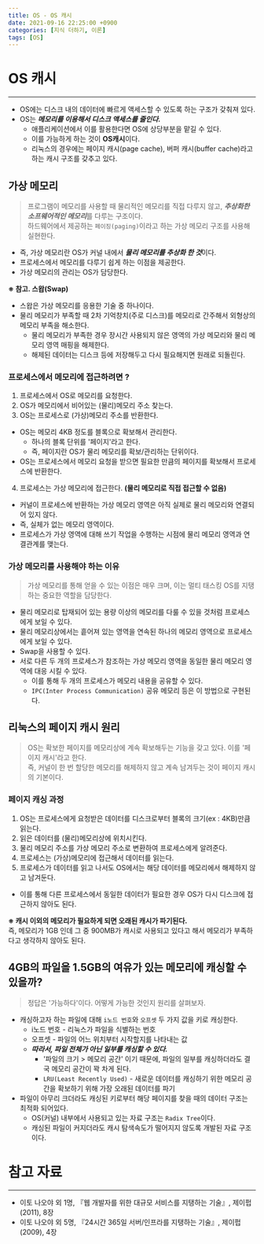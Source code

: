 ```yaml
---
title: OS - OS 캐시
date: 2021-09-16 22:25:00 +0900
categories: [지식 더하기, 이론]
tags: [OS]
---
```


# OS 캐시
---
- OS에는 디스크 내의 데이터에 빠르게 액세스할 수 있도록 하는 구조가 갖춰져 있다.
- OS는 ***메모리를 이용해서 디스크 액세스를 줄인다.***
  - 애플리케이션에서 이를 활용한다면 OS에 상당부분을 맡길 수 있다.
  - 이를 가능하게 하는 것이 **OS캐시**이다.
  - 리눅스의 경우에는 페이지 캐시(page cache), 버퍼 캐시(buffer cache)라고 하는 캐시 구조를 갖추고 있다.

## 가상 메모리
> 프로그램이 메모리를 사용할 때 물리적인 메모리를 직접 다루지 않고, ***추상화한 소프웨어적인 메모리***를 다루는 구조이다. <br>
> 하드웨어에서 제공하는 `페이징(paging)`이라고 하는 가상 메모리 구조를 사용해 실현한다.

- 즉, 가상 메모리란 OS가 커널 내에서 ***물리 메모리를 추상화 한 것***이다.
- 프로세스에서 메모리를 다루기 쉽게 하는 이점을 제공한다.
- 가상 메모리의 관리는 OS가 담당한다.

**※ 참고. 스왑(Swap)**
- 스왑은 가상 메모리를 응용한 기술 중 하나이다.
- 물리 메모리가 부족할 때 2차 기억창치(주로 디스크)를 메모리로 간주해서 외형상의 메모리 부족을 해소한다.
  - 물리 메모리가 부족한 경우 장시간 사용되지 않은 영역의 가상 메모리와 물리 메모리 영역 매핑을 해제한다.
  - 해제된 데이터는 디스크 등에 저장해두고 다시 필요해지면 원래로 되돌린다.

### 프로세스에서 메모리에 접근하려면 ?
1. 프로세스에서 OS로 메모리를 요청한다.
2. OS가 메모리에서 비어있는 (물리)메모리 주소 찾는다.
3. OS는 프로세스로 (가상)메모리 주소를 반환한다.
- OS는 메모리 4KB 정도를 블록으로 확보해서 관리한다.
  - 하나의 블록 단위를 '페이지'라고 한다.
  - 즉, 페이지란 OS가 물리 메모리를 확보/관리하는 단위이다.
- OS는 프로세스에서 메모리 요청을 받으면 필요한 만큼의 페이지를 확보해서 프로세스에 반환한다.
4. 프로세스는 가상 메모리에 접근한다. **(물리 메모리로 직접 접근할 수 없음)**
- 커널이 프로세스에 반환하는 가상 메모리 영역은 아직 실제로 물리 메모리와 연결되어 있지 않다.
- 즉, 실체가 없는 메모리 영역이다.
- 프로세스가 가상 영역에 대해 쓰기 작업을 수행하는 시점에 물리 메모리 영역과 연결관계를 맺는다.

### 가상 메모리를 사용해야 하는 이유
> 가상 메모리를 통해 얻을 수 있는 이점은 매우 크며, 이는 멀티 태스킹 OS를 지탱하는 중요한 역할을 담당한다.

- 물리 메모리로 탑재되어 있는 용량 이상의 메모리를 다룰 수 있을 것처럼 프로세스에게 보일 수 있다.
- 물리 메모리상에서는 흩어져 있는 영역을 연속된 하나의 메모리 영역으로 프로세스에게 보일 수 있다.
- Swap을 사용할 수 있다.
- 서로 다른 두 개의 프로세스가 참조하는 가상 메모리 영역을 동일한 물리 메모리 영역에 대응 시킬 수 있다.
  - 이를 통해 두 개의 프로세스가 메모리 내용을 공유할 수 있다.
  - `IPC(Inter Process Communication)` 공유 메모리 등은 이 방법으로 구현된다.

## 리눅스의 페이지 캐시 원리
> OS는 확보한 페이지를 메모리상에 계속 확보해두는 기능을 갖고 있다. 이를 '페이지 캐시'라고 한다. <br>
> 즉, 커널이 한 번 할당한 메모리를 해제하지 않고 계속 남겨두는 것이 페이지 캐시의 기본이다.

### 페이지 캐싱 과정
1. OS는 프로세스에게 요청받은 데이터를 디스크로부터 블록의 크기(ex : 4KB)만큼 읽는다.
2. 읽은 데이터를 (물리)메모리상에 위치시킨다.
3. 물리 메모리 주소를 가상 메모리 주소로 변환하여 프로세스에게 알려준다.
4. 프로세스는 (가상)메모리에 접근해서 데이터를 읽는다.
5. 프로세스가 데이터를 읽고 나서도 OS에서는 해당 데이터를 메모리에서 해제하지 않고 남겨둔다.
- 이를 통해 다른 프로세스에서 동일한 데이터가 필요한 경우 OS가 다시 디스크에 접근하지 않아도 된다.

**※ 캐시 이외의 메모리가 필요하게 되면 오래된 캐시가 파기된다.** <br>
즉, 메모리가 1GB 인데 그 중 900MB가 캐시로 사용되고 있다고 해서 메모리가 부족하다고 생각하지 않아도 된다.


## 4GB의 파일을 1.5GB의 여유가 있는 메모리에 캐싱할 수 있을까?
> 정답은 '가능하다'이다. 어떻게 가능한 것인지 원리를 살펴보자.

- 캐싱하고자 하는 파일에 대해 `i노드 번호`와 `오프셋` 두 가지 값을 키로 캐싱한다.
  - i노드 번호 - 리눅스가 파일을 식별하는 번호
  - 오프셋 - 파일의 어느 위치부터 시작할지를 나타내는 값
  - ***따라서, 파일 전체가 아닌 일부를 캐싱할 수 있다.***
    - '파일의 크기 > 메모리 공간' 이기 때문에, 파일의 일부를 캐싱하더라도 결국 메모리 공간이 꽉 차게 된다.
    - `LRU(Least Recently Used)` - 새로운 데이터를 캐싱하기 위한 메모리 공간을 확보하기 위해 가장 오래된 데이터를 파기
- 파일이 아무리 크더라도 캐싱된 키로부터 해당 페이지를 찾을 때의 데이터 구조는 최적화 되어있다.
  - OS(커널) 내부에서 사용되고 있는 자료 구조는 `Radix Tree`이다.
  - 캐싱된 파일이 커지더라도 캐시 탐색속도가 떨어지지 않도록 개발된 자료 구조이다.

# 참고 자료
---
- 이토 나오야 외 1명, 『웹 개발자를 위한 대규모 서비스를 지탱하는 기술』, 제이펍(2011), 8장
- 이토 나오야 외 5명, 『24시간 365일 서버/인프라를 지탱하는 기술』, 제이펍(2009), 4장
